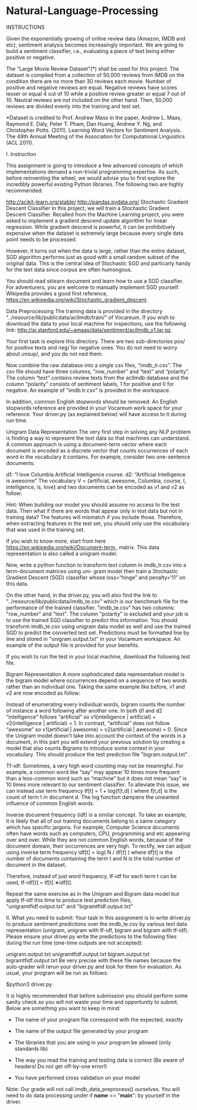 # Natural-Language-Processing

INSTRUCTIONS

Given the exponentially growing of online review data (Amazon, IMDB and etc), sentiment analysis becomes increasingly important. We are going to build a sentiment classifier, i.e., evaluating a piece of text being either positive or negative.

The "Large Movie Review Dataset"(*) shall be used for this project. The dataset is compiled from a collection of 50,000 reviews from IMDB on the condition there are no more than 30 reviews each movie. Number of positive and negative reviews are equal. Negative reviews have scores lesser or equal 4 out of 10 while a positive review greater or equal 7 out of 10. Neutral reviews are not included on the other hand. Then, 50,000 reviews are divided evenly into the training and test set.

*Dataset is credited to Prof. Andrew Mass in the paper, Andrew L. Maas, Raymond E. Daly, Peter T. Pham, Dan Huang, Andrew Y. Ng, and Christopher Potts. (2011). Learning Word Vectors for Sentiment Analysis. The 49th Annual Meeting of the Association for Computational Linguistics (ACL 2011).

I. Instruction

This assignment is going to introduce a few advanced concepts of which implementations demand a non-trivial programming expertise. As such, before reinventing the wheel, we would advise you to first explore the incredibly powerful existing Python libraries. The following two are highly recommended:

http://scikit-learn.org/stable/
http://pandas.pydata.org/
Stochastic Gradient Descent Classifier
In this project, we will train a Stochastic Gradient Descent Classifier. Recalled from the Machine Learning project, you were asked to implement a gradient descend update algorithm for linear regression. While gradient descend is powerful, it can be prohibitively expensive when the dataset is extremely large because every single data point  needs to be processed.

However, it turns out when the data is large, rather than the entire dataset, SGD algorithm performs just as good with a small random subset of the original data. This is the central idea of Stochastic SGD and particarly handy for the text data since corpus are often humongous.

You should read sklearn document and learn how to use a SGD classifier. For adventurers, you are welcome to manually implement SGD yourself. Wikipedia provides a good first reference, https://en.wikipedia.org/wiki/Stochastic_gradient_descent.

Data Preprocessing
The training data is provided in the directory "../resource/lib/publicdata/aclImdb/train/" of Vocareum. If you wish to download the data to your local machine for inspections, use the following link: http://ai.stanford.edu/~amaas/data/sentiment/aclImdb_v1.tar.gz.  

Your first task is explore this directory. There are two sub-directories pos/ for positive texts and neg/ for negative ones. You do not need to worry about unsup/, and you do not ned them. 

Now combine the raw database into a single csv files, “imdb_tr.csv”. The csv file should have three columns, "row_number" and “text” and “polarity”. The column “text” contains review texts from the aclImdb database and the column “polarity” consists of sentiment labels, 1 for positive and 0 for negative. An example of "imdb.tr.csv" is provided in the workspace.

In addition, common English stopwords should be removed. An English stopwords reference are provided in your Vocareum work space for your reference. Your driver.py (as explained below) will have access to it during run time.

Unigram Data Representation
The very first step in solving any NLP problem is finding a way to represent the text data so that machines can understand. A common approach is using a document-term vector where each document is encoded as a discrete vector that counts occurrences of each word in the vocabulary it contains. For example, consider two one-sentence documents:  

d1: “I love Columbia Artificial Intelligence course.
    d2: “Artificial Intelligence is awesome”
The vocabulary V = {artificial, awesome, Columbia, course, I, intelligence, is, love} and two documents can be encoded as v1 and v2 as follow:



Hint: When building our model you should assume no access to the test data. Then what if there are words that appear only in test data but not in training data? The features will mismatch if you include those. Therefore, when extracting features in the test set, you should only use the vocabulary that was used in the training set.

If you wish to know more, start from here https://en.wikipedia.org/wiki/Document-term_ matrix. This data representation is also called a unigram model.

Now, write a python function to transform text column in imdb_tr.csv into a term-document matrices using uni- gram model then train a Stochastic Gradient Descent (SGD) classifier whose loss=“hinge” and penalty=“l1” on this data.

On the other hand, in the driver.py, you will also find the link to "../resource/lib/publicdata/imdb_te.csv" which is our benchmark file for the performance of the trained classifier. "imdb_te.csv" has two columns: "row_number" and "text". The column "polarity" is excluded and your job is to use the trained SGD classifier to predict this information. You should transform imdb_te.csv using unigram data model as well and use the trained SGD to predict the converted test set. Predictions must be formatted line by line and stored in "unigram.output.txt" in your Vocareum workspace. An example of the output file is provided for your benefits.

If you wish to run the test in your local machine, download the following test file.

Bigram Representation
A more sophisticated data representation model is the bigram model where occurrences depend on a sequence of two words rather than an individual one. Taking the same example like before, v1 and v2 are now encoded as follow:



Instead of enumerating every individual words, bigram counts the number of instance a word following after another one. In both d1 and d2 “intelligence” follows “artificial” so v1(intelligence | artificial) = v2(intelligence | artificial) = 1. In contrast, “artificial” does not follow “awesome” so v1(artificial | awesome) = v2(artificial | awesome) = 0.
Since the Unigram model doesn't take into account the context of the words in a document, in this part you will extend your previous solution by creating a model that also counts Bigrams to introduce some context in your vocabulary. This should produce the test prediction file "bigram.output.txt" .

Tf-idf:
Sometimes, a very high word counting may not be meaningful. For example, a common word like “say” may appear 10 times more frequent than a less-common word such as “machine” but it does not mean “say” is 10 times more relevant to our sentiment classifier. To alleviate this issue, we can instead use term frequency tf[t] = 1 + log(f[t,d] ) where f[t,d] is the count of term t in document d. The log function dampens the unwanted influence of common English words.

Inverse document frequency (idf) is a similar concept. To take an example, it is likely that all of our training documents belong to a same category which has specific jargons. For example, Computer Science documents often have words such as computers, CPU, programming and etc  appearing over and over. While they are not common English words, because of the document domain, their occurrences are very high. To rectify, we can adjust using inverse term frequency idf[t] = log( N / df[t] ) where df[t] is the number of documents containing the term t and N is the total number of document in the dataset.

Therefore, instead of just word frequency, tf-idf for each term t can be used, tf-idf[t] = tf[t] ∗idf[t].  

Repeat the same exercise as in the Unigram and Bigram data model but apply tf-idf this time to produce test prediction files, "unigramtfidf.output.txt" and "bigramtfidf.output.txt"

II. What you need to submit:
Your task in this assignment is to write driver.py to produce sentiment predictions over the imdb_te.csv by various text data representation (unigram, unigram with tf-idf, bigram and bigram with tf-idf). Please ensure your driver.py write the predictions to the following files during the run time (one-time outputs are not accepted):

unigram.output.txt
unigramtfidf.output.txt
bigram.output.txt
bigramtfidf.output.txt
Be very precise with these file names because the auto-grader will rerun your driver.py and look for them for evaluation. As usual, your program will be run as follows:

$python3 driver.py

It is highly recommended that before submission you should perform some sanity check so you will not waste your time and opportunity to submit. Below are something you want to keep in mind:

- The name of your program file correspond with the expected, exactly

- The name of the output file generated by your program

- The libraries that you are using in your program be allowed (only standards lib)

- The way you read the training and testing data is correct (Be aware of headers! Do not get off-by-one error!)

- You have performed cross validation on your model

Note:  Our grade will not call imdb_data_preprocess() ourselves. You will need to do data processing under if __name__ == "__main__": by yourself in the driver.
